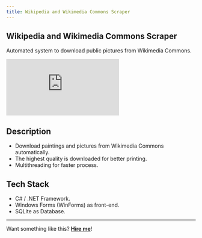 ```yaml
---
title: Wikipedia and Wikimedia Commons Scraper
---
```


##  Wikipedia and Wikimedia Commons Scraper

Automated system to download public pictures from Wikimedia Commons.

<p>
  <iframe class="youtube-iframe" src="https://www.youtube.com/embed/_BeI7Uu2GO0?si=FCylYNsTOJo6dAYu" title="YouTube video player" frameborder="0" allow="accelerometer; autoplay; clipboard-write; encrypted-media; gyroscope; picture-in-picture; web-share" referrerpolicy="strict-origin-when-cross-origin" allowfullscreen></iframe>
</p>

## Description

- Download paintings and pictures from Wikimedia Commons automatically.
- The highest quality is downloaded for better printing.
- Multithreading for faster process.

## Tech Stack
 
- C# / .NET Framework. 
- Windows Forms (WinForms) as front-end. 
- SQLite as Database.
  
---

Want something like this? [**Hire me**](/hire/)!
